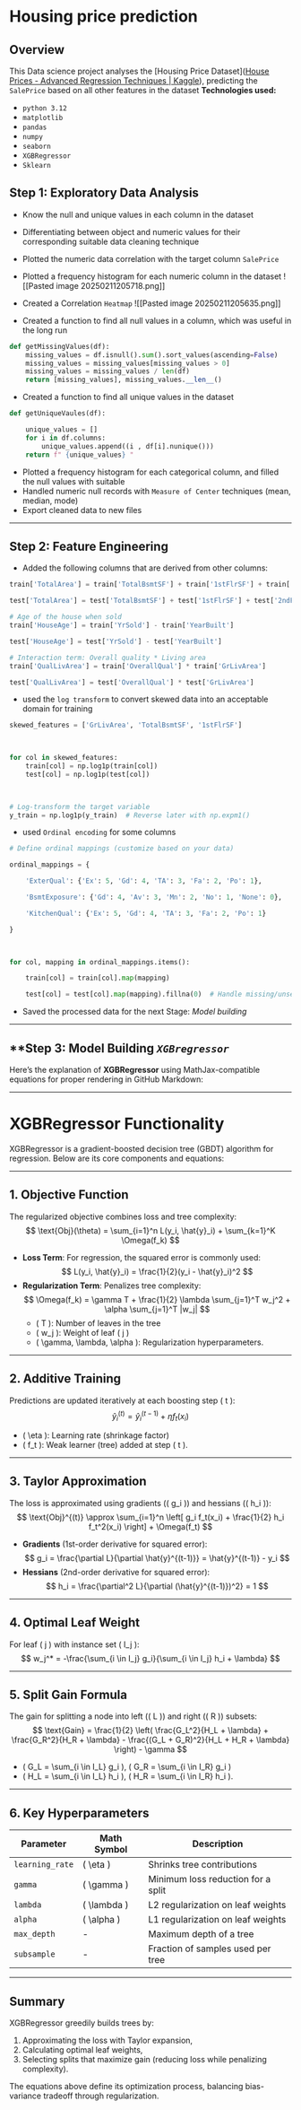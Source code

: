 # Housing price prediction

## Overview 
This Data science project analyses the [Housing Price Dataset]([House Prices - Advanced Regression Techniques | Kaggle](https://www.kaggle.com/competitions/house-prices-advanced-regression-techniques)), predicting the `SalePrice` based on all other features in the dataset
**Technologies used:**
- `python 3.12`
- `matplotlib`
- `pandas`
- `numpy`
- `seaborn`
- `XGBRegressor`
- `Sklearn`
## Step 1: Exploratory Data Analysis 

- Know the null and unique values in each column in the dataset 
- Differentiating between object and numeric values for their corresponding suitable data cleaning technique 
- Plotted the numeric data correlation with the target column `SalePrice`
- Plotted a frequency histogram for each numeric column in the dataset
![[Pasted image 20250211205718.png]]

- Created a Correlation `Heatmap` 
![[Pasted image 20250211205635.png]]

- Created a function to find all null values in a column, which was useful in the long run
```python
def getMissingValues(df):
    missing_values = df.isnull().sum().sort_values(ascending=False)
    missing_values = missing_values[missing_values > 0]
    missing_values = missing_values / len(df)
    return [missing_values], missing_values.__len__()
```

- Created a function to find all unique values in the dataset
```python
def getUniqueVaules(df):

    unique_values = []
    for i in df.columns:
        unique_values.append((i , df[i].nunique()))
    return f" {unique_values} "
```

- Plotted a frequency histogram for each categorical column, and filled the null values with suitable 
- Handled numeric null records with `Measure of Center` techniques (mean, median, mode)
- Export cleaned data to new files

--- 
## Step 2: Feature Engineering
- Added the following columns that are derived from other columns:
```python 
train['TotalArea'] = train['TotalBsmtSF'] + train['1stFlrSF'] + train['2ndFlrSF']

test['TotalArea'] = test['TotalBsmtSF'] + test['1stFlrSF'] + test['2ndFlrSF']

# Age of the house when sold
train['HouseAge'] = train['YrSold'] - train['YearBuilt']

test['HouseAge'] = test['YrSold'] - test['YearBuilt']

# Interaction term: Overall quality * Living area
train['QualLivArea'] = train['OverallQual'] * train['GrLivArea']

test['QualLivArea'] = test['OverallQual'] * test['GrLivArea']
```

- used the `log transform` to convert skewed data into an acceptable domain for training
```python
skewed_features = ['GrLivArea', 'TotalBsmtSF', '1stFlrSF']

  

for col in skewed_features:
    train[col] = np.log1p(train[col])
    test[col] = np.log1p(test[col])

  

# Log-transform the target variable
y_train = np.log1p(y_train)  # Reverse later with np.expm1()
```

- used `Ordinal encoding` for some columns 
```python 
# Define ordinal mappings (customize based on your data)

ordinal_mappings = {

    'ExterQual': {'Ex': 5, 'Gd': 4, 'TA': 3, 'Fa': 2, 'Po': 1},

    'BsmtExposure': {'Gd': 4, 'Av': 3, 'Mn': 2, 'No': 1, 'None': 0},

    'KitchenQual': {'Ex': 5, 'Gd': 4, 'TA': 3, 'Fa': 2, 'Po': 1}

}

  

for col, mapping in ordinal_mappings.items():

    train[col] = train[col].map(mapping)

    test[col] = test[col].map(mapping).fillna(0)  # Handle missing/unseen categories in test
```

- Saved the processed data for the next Stage: *Model building*

---

## **Step 3: Model Building _`XGBregressor`_  
Here’s the explanation of **XGBRegressor** using MathJax-compatible equations for proper rendering in GitHub Markdown:

---

# XGBRegressor Functionality

XGBRegressor is a gradient-boosted decision tree (GBDT) algorithm for regression. Below are its core components and equations:

---

## 1. **Objective Function**
The regularized objective combines loss and tree complexity:
$$
\text{Obj}(\theta) = \sum_{i=1}^n L(y_i, \hat{y}_i) + \sum_{k=1}^K \Omega(f_k)
$$
- **Loss Term**: For regression, the squared error is commonly used:
  $$
  L(y_i, \hat{y}_i) = \frac{1}{2}(y_i - \hat{y}_i)^2
  $$
- **Regularization Term**: Penalizes tree complexity:
  $$
  \Omega(f_k) = \gamma T + \frac{1}{2} \lambda \sum_{j=1}^T w_j^2 + \alpha \sum_{j=1}^T |w_j|
  $$
  - \( T \): Number of leaves in the tree  
  - \( w_j \): Weight of leaf \( j \)  
  - \( \gamma, \lambda, \alpha \): Regularization hyperparameters.

---

## 2. **Additive Training**
Predictions are updated iteratively at each boosting step \( t \):
$$
\hat{y}_i^{(t)} = \hat{y}_i^{(t-1)} + \eta f_t(x_i)
$$
- \( \eta \): Learning rate (shrinkage factor)  
- \( f_t \): Weak learner (tree) added at step \( t \).

---

## 3. **Taylor Approximation**
The loss is approximated using gradients (\( g_i \)) and hessians (\( h_i \)):
$$
\text{Obj}^{(t)} \approx \sum_{i=1}^n \left[ g_i f_t(x_i) + \frac{1}{2} h_i f_t^2(x_i) \right] + \Omega(f_t)
$$
- **Gradients** (1st-order derivative for squared error):
  $$
  g_i = \frac{\partial L}{\partial \hat{y}^{(t-1)}} = \hat{y}^{(t-1)} - y_i
  $$
- **Hessians** (2nd-order derivative for squared error):
  $$
  h_i = \frac{\partial^2 L}{\partial (\hat{y}^{(t-1)})^2} = 1
  $$

---

## 4. **Optimal Leaf Weight**
For leaf \( j \) with instance set \( I_j \):
$$
w_j^* = -\frac{\sum_{i \in I_j} g_i}{\sum_{i \in I_j} h_i + \lambda}
$$

---

## 5. **Split Gain Formula**
The gain for splitting a node into left (\( L \)) and right (\( R \)) subsets:
$$
\text{Gain} = \frac{1}{2} \left( \frac{G_L^2}{H_L + \lambda} + \frac{G_R^2}{H_R + \lambda} - \frac{(G_L + G_R)^2}{H_L + H_R + \lambda} \right) - \gamma
$$
- \( G_L = \sum_{i \in I_L} g_i \), \( G_R = \sum_{i \in I_R} g_i \)  
- \( H_L = \sum_{i \in I_L} h_i \), \( H_R = \sum_{i \in I_R} h_i \).

---

## 6. **Key Hyperparameters**
| Parameter       | Math Symbol | Description                          |
|-----------------|-------------|--------------------------------------|
| `learning_rate` | \( \eta \)  | Shrinks tree contributions           |
| `gamma`         | \( \gamma \)| Minimum loss reduction for a split   |
| `lambda`        | \( \lambda \)| L2 regularization on leaf weights  |
| `alpha`         | \( \alpha \) | L1 regularization on leaf weights  |
| `max_depth`     | -           | Maximum depth of a tree              |
| `subsample`     | -           | Fraction of samples used per tree    |

---

## Summary
XGBRegressor greedily builds trees by:
1. Approximating the loss with Taylor expansion,  
2. Calculating optimal leaf weights,  
3. Selecting splits that maximize gain (reducing loss while penalizing complexity).  

The equations above define its optimization process, balancing bias-variance tradeoff through regularization.
